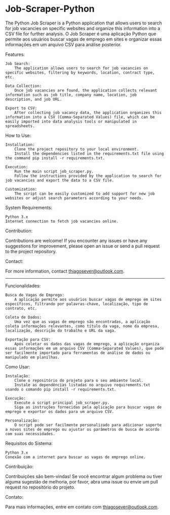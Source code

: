 # Job-Scraper-Python
The Python Job Scraper is a Python application that allows users to search for job vacancies on specific websites and organize this information into a CSV file for further analysis. O Job Scraper é uma aplicação Python que permite aos usuários buscar vagas de emprego em sites e organizar essas informações em um arquivo CSV para análise posterior.


Features:

    Job Search:
        The application allows users to search for job vacancies on specific websites, filtering by keywords, location, contract type, etc.

    Data Collection:
        Once job vacancies are found, the application collects relevant information such as job title, company name, location, job description, and job URL.

    Export to CSV:
        After collecting job vacancy data, the application organizes this information into a CSV (Comma-Separated Values) file, which can be easily imported into data analysis tools or manipulated in spreadsheets.

How to Use:

    Installation:
        Clone the project repository to your local environment.
        Install the dependencies listed in the requirements.txt file using the command pip install -r requirements.txt.

    Execution:
        Run the main script job_scraper.py.
        Follow the instructions provided by the application to search for job vacancies and export the data to a CSV file.

    Customization:
        The script can be easily customized to add support for new job websites or adjust search parameters according to your needs.

System Requirements:

    Python 3.x
    Internet connection to fetch job vacancies online.

Contribution:

Contributions are welcome! If you encounter any issues or have any suggestions for improvement, please open an issue or send a pull request to the project repository.

Contact:

For more information, contact thiagosever@outlook.com.
_____________________________________________________________________________________________________________________
Funcionalidades:

    Busca de Vagas de Emprego:
        A aplicação permite aos usuários buscar vagas de emprego em sites específicos, filtrando por palavras-chave, localização, tipo de contrato, etc.

    Coleta de Dados:
        Uma vez que as vagas de emprego são encontradas, a aplicação coleta informações relevantes, como título da vaga, nome da empresa, localização, descrição do trabalho e URL da vaga.

    Exportação para CSV:
        Após coletar os dados das vagas de emprego, a aplicação organiza essas informações em um arquivo CSV (Comma-Separated Values), que pode ser facilmente importado para ferramentas de análise de dados ou manipulado em planilhas.

Como Usar:

    Instalação:
        Clone o repositório do projeto para o seu ambiente local.
        Instale as dependências listadas no arquivo requirements.txt usando o comando pip install -r requirements.txt.

    Execução:
        Execute o script principal job_scraper.py.
        Siga as instruções fornecidas pela aplicação para buscar vagas de emprego e exportar os dados para um arquivo CSV.

    Personalização:
        O script pode ser facilmente personalizado para adicionar suporte a novos sites de emprego ou ajustar os parâmetros de busca de acordo com suas necessidades.

Requisitos do Sistema:

    Python 3.x
    Conexão com a internet para buscar as vagas de emprego online.

Contribuição:

Contribuições são bem-vindas! Se você encontrar algum problema ou tiver alguma sugestão de melhoria, por favor, abra uma issue ou envie um pull request no repositório do projeto.

Contato:

Para mais informações, entre em contato com thiagosever@outlook.com.
